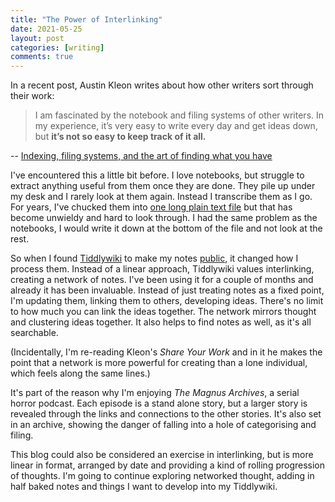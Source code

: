 ```yaml
---
title: "The Power of Interlinking"
date: 2021-05-25
layout: post
categories: [writing]
comments: true
---
```


In a recent post, Austin Kleon writes about how other writers sort through their work:

> I am fascinated by the notebook and filing systems of other writers. In my experience, it’s very easy to write every day and get ideas down, but **it’s not so easy to keep track of it all.**
<figcaption class="figure-caption text-right"> -- <a href="https://austinkleon.com/2021/05/20/indexing-filing-systems-and-the-art-of-finding-what-you-have">Indexing, filing systems, and the art of finding what you have</a></figcaption>

<!--more-->

I've encountered this a little bit before. I love notebooks, but struggle to extract anything useful from them once they are done. They pile up under my desk and I rarely look at them again. Instead I transcribe them as I go. For years, I've chucked them into [one long plain text file](https://notes.davidralphlewis.co.uk/The-Spark-File.html) but that has become unwieldy and hard to look through. I had the same problem as the notebooks, I would write it down at the bottom of the file and not look at the rest.

So when I found [Tiddlywiki](https://tiddlywiki.com/) to make my notes [public](https://notes.davidralphlewis.co.uk/), it changed how I process them. Instead of a linear approach, Tiddlywiki values interlinking, creating a network of notes. I've been using it for a couple of months and already it has been invaluable. Instead of just treating notes as a fixed point, I'm updating them, linking them to others, developing ideas. There's no limit to how much you can link the ideas together. The network mirrors thought and clustering ideas together. It also helps to find notes as well, as it's all searchable.

(Incidentally, I'm re-reading Kleon's *Share Your Work* and in it he makes the point that a network is more powerful for creating than a lone individual, which feels along the same lines.)

It's part of the reason why I'm enjoying *The Magnus Archives*, a serial horror podcast. Each episode is a stand alone story, but a larger story is revealed through the links and connections to the other stories. It's also set in an archive, showing the danger of falling into a hole of categorising and filing.

This blog could also be considered an exercise in interlinking, but is more linear in format, arranged by date and providing a kind of rolling progression of thoughts. I'm going to continue exploring networked thought, adding in half baked notes and things I want to develop into my Tiddlywiki.
